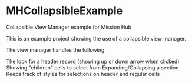 # MHCollapsibleExample
Collapsible View Manager example for Mission Hub

This is an example project showing the use of a collapsible view manager. 

The view manager handles the following:

The look for a header record (showing up or down arrow when clicked)
Showing "children" cells to select from
Expanding/Collapsing a section
Keeps track of styles for selections on header and regular cells
